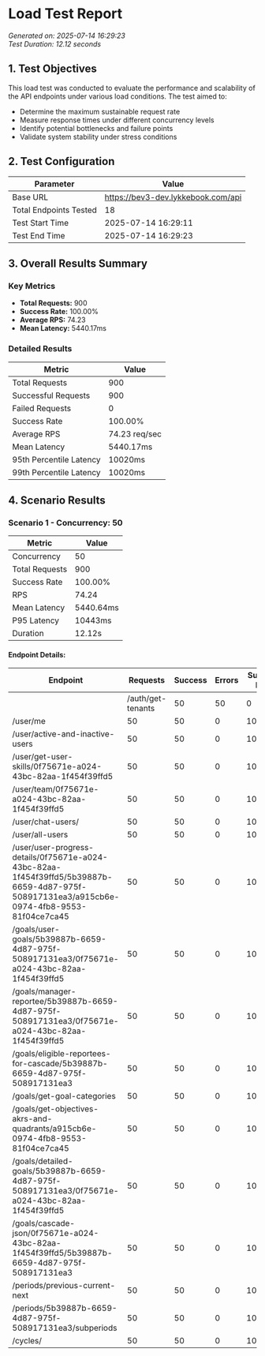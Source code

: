 # Load Test Report

*Generated on: 2025-07-14 16:29:23*  
*Test Duration: 12.12 seconds*

## 1. Test Objectives

This load test was conducted to evaluate the performance and scalability of the API endpoints under various load conditions. The test aimed to:

- Determine the maximum sustainable request rate
- Measure response times under different concurrency levels  
- Identify potential bottlenecks and failure points
- Validate system stability under stress conditions

## 2. Test Configuration

| Parameter | Value |
|-----------|-------|
| Base URL | https://bev3-dev.lykkebook.com/api |
| Total Endpoints Tested | 18 |
| Test Start Time | 2025-07-14 16:29:11 |
| Test End Time | 2025-07-14 16:29:23 |

## 3. Overall Results Summary

### Key Metrics
- **Total Requests:** 900
- **Success Rate:** 100.00%
- **Average RPS:** 74.23
- **Mean Latency:** 5440.17ms

### Detailed Results

| Metric | Value |
|--------|-------|
| Total Requests | 900 |
| Successful Requests | 900 |
| Failed Requests | 0 |
| Success Rate | 100.00% |
| Average RPS | 74.23 req/sec |
| Mean Latency | 5440.17ms |
| 95th Percentile Latency | 10020ms |
| 99th Percentile Latency | 10020ms |

## 4. Scenario Results


### Scenario 1 - Concurrency: 50

| Metric | Value |
|--------|-------|
| Concurrency | 50 |
| Total Requests | 900 |
| Success Rate | 100.00% |
| RPS | 74.24 |
| Mean Latency | 5440.64ms |
| P95 Latency | 10443ms |
| Duration | 12.12s |

#### Endpoint Details:

| Endpoint | Requests | Success | Errors | Success Rate | Mean Latency | P95 Latency |
|----------|----------|---------|--------|--------------|--------------|-------------|
| | /auth/get-tenants | 50 | 50 | 0 | 100.00% | 6761.38ms | 12106ms |
| /user/me | 50 | 50 | 0 | 100.00% | 4050.72ms | 7604ms |
| /user/active-and-inactive-users | 50 | 50 | 0 | 100.00% | 4633.66ms | 10454ms |
| /user/get-user-skills/0f75671e-a024-43bc-82aa-1f454f39ffd5 | 50 | 50 | 0 | 100.00% | 3802.26ms | 7711ms |
| /user/team/0f75671e-a024-43bc-82aa-1f454f39ffd5 | 50 | 50 | 0 | 100.00% | 4122.52ms | 10087ms |
| /user/chat-users/ | 50 | 50 | 0 | 100.00% | 4582.94ms | 9020ms |
| /user/all-users | 50 | 50 | 0 | 100.00% | 5767.26ms | 10223ms |
| /user/user-progress-details/0f75671e-a024-43bc-82aa-1f454f39ffd5/5b39887b-6659-4d87-975f-508917131ea3/a915cb6e-0974-4fb8-9553-81f04ce7ca45 | 50 | 50 | 0 | 100.00% | 10020.96ms | 11809ms |
| /goals/user-goals/5b39887b-6659-4d87-975f-508917131ea3/0f75671e-a024-43bc-82aa-1f454f39ffd5 | 50 | 50 | 0 | 100.00% | 4047.52ms | 8525ms |
| /goals/manager-reportee/5b39887b-6659-4d87-975f-508917131ea3/0f75671e-a024-43bc-82aa-1f454f39ffd5 | 50 | 50 | 0 | 100.00% | 4296.40ms | 7714ms |
| /goals/eligible-reportees-for-cascade/5b39887b-6659-4d87-975f-508917131ea3 | 50 | 50 | 0 | 100.00% | 4203.08ms | 8540ms |
| /goals/get-goal-categories | 50 | 50 | 0 | 100.00% | 4889.60ms | 8674ms |
| /goals/get-objectives-akrs-and-quadrants/a915cb6e-0974-4fb8-9553-81f04ce7ca45 | 50 | 50 | 0 | 100.00% | 5608.54ms | 9022ms |
| /goals/detailed-goals/5b39887b-6659-4d87-975f-508917131ea3/0f75671e-a024-43bc-82aa-1f454f39ffd5 | 50 | 50 | 0 | 100.00% | 6555.78ms | 10029ms |
| /goals/cascade-json/0f75671e-a024-43bc-82aa-1f454f39ffd5/5b39887b-6659-4d87-975f-508917131ea3 | 50 | 50 | 0 | 100.00% | 6149.62ms | 9653ms |
| /periods/previous-current-next | 50 | 50 | 0 | 100.00% | 7672.14ms | 10443ms |
| /periods/5b39887b-6659-4d87-975f-508917131ea3/subperiods | 50 | 50 | 0 | 100.00% | 4473.10ms | 8698ms |
| /cycles/ | 50 | 50 | 0 | 100.00% | 6294.00ms | 9250ms | |

